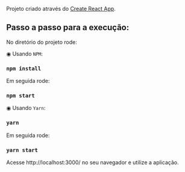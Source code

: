 Projeto criado através do [Create React App](https://github.com/facebook/create-react-app).

## Passo a passo para a execução:

No diretório do projeto rode:

◉ Usando `NPM`:

### `npm install`

Em seguida rode:

### `npm start`


◉ Usando `Yarn`:

### `yarn`

Em seguida rode:

### `yarn start`


Acesse http://localhost:3000/ no seu navegador e utilize a aplicação.
